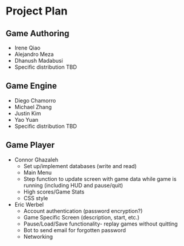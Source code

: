 # Project Plan

## Game Authoring
* Irene Qiao
* Alejandro Meza
* Dhanush Madabusi
* Specific distribution TBD

## Game Engine
* Diego Chamorro
* Michael Zhang
* Justin Kim
* Yao Yuan
* Specific distribution TBD

## Game Player
* Connor Ghazaleh
    * Set up/implement databases (write and read)
    * Main Menu
    * Step function to update screen with game data while game is running (including HUD and pause/quit)
    * High scores/Game Stats
    * CSS style 
* Eric Werbel
    * Account authentication (password encryption?)
    * Game Specific Screen (description, start, etc.)
    * Pause/Load/Save functionality- replay games without quitting
    * Bot to send email for forgotten password
    * Networking 